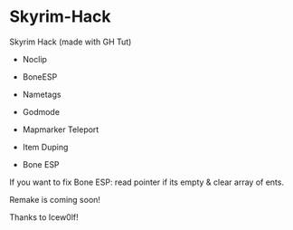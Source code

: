 # Skyrim-Hack
Skyrim Hack (made with GH Tut)

- Noclip

- BoneESP

- Nametags

- Godmode

- Mapmarker Teleport

- Item Duping

- Bone ESP

If you want to fix Bone ESP: read pointer if its empty & clear array of ents.

Remake is coming soon!

Thanks to Icew0lf!
